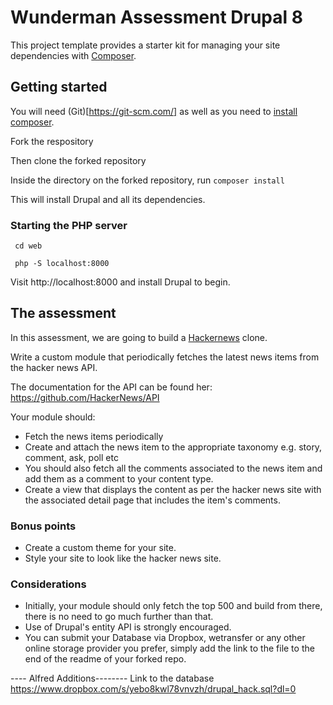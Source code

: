 # Wunderman Assessment Drupal 8


This project template provides a starter kit for managing your site
dependencies with [Composer](https://getcomposer.org/).

## Getting started

You will need (Git)[https://git-scm.com/] as well as you need to [install composer](https://getcomposer.org/doc/00-intro.md#installation-linux-unix-osx).

Fork the respository

Then clone the forked repository

Inside the directory on the forked repository, run `composer install`

This will install Drupal and all its dependencies.

### Starting the PHP server

```
 cd web

 php -S localhost:8000
```

Visit http://localhost:8000 and install Drupal to begin.

## The assessment

In this assessment, we are going to build a [Hackernews](https://news.ycombinator.com) clone.

Write a custom module that periodically fetches the latest news items from the hacker news API.

The documentation for the API can be found her: https://github.com/HackerNews/API

Your module should:

* Fetch the news items periodically
* Create and attach the news item to the appropriate taxonomy e.g. story, comment, ask, poll etc
* You should also fetch all the comments associated to the news item and add them as a comment to your content type.
* Create a view that displays the content as per the hacker news site with the associated detail page that includes the item's comments.


### Bonus points

* Create a custom theme for your site.
* Style your site to look like the hacker news site.

### Considerations

* Initially, your module should only fetch the top 500 and build from there, there is no need to go much further than that.
* Use of Drupal's entity API is strongly encouraged.
* You can submit your Database via Dropbox, wetransfer or any other online storage provider you prefer, simply add the link to the file to the end of the readme of your forked repo.


---- Alfred Additions--------
Link to the database 
https://www.dropbox.com/s/yebo8kwl78vnvzh/drupal_hack.sql?dl=0



